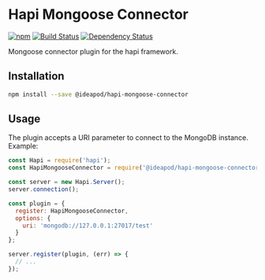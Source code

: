 # Hapi Mongoose Connector

[![npm](https://img.shields.io/npm/v/@ideapod/hapi-mongoose-connector.svg)](https://www.npmjs.com/package/@ideapod/hapi-mongoose-connector)
[![Build Status](https://travis-ci.org/ideas/hapi-mongoose-connector.svg?branch=master)](https://travis-ci.org/ideas/hapi-mongoose-connector)
[![Dependency Status](https://david-dm.org/ideas/hapi-mongoose-connector.svg)](https://david-dm.org/ideas/hapi-mongoose-connector)

Mongoose connector plugin for the hapi framework.

## Installation

```sh
npm install --save @ideapod/hapi-mongoose-connector
```

## Usage

The plugin accepts a URI parameter to connect to the MongoDB instance. Example:

```javascript
const Hapi = require('hapi');
const HapiMongooseConnector = require('@ideapod/hapi-mongoose-connector');

const server = new Hapi.Server();
server.connection();

const plugin = {
  register: HapiMongooseConnector,
  options: {
    uri: 'mongodb://127.0.0.1:27017/test'
  }
};

server.register(plugin, (err) => {
  // ...
});
```
